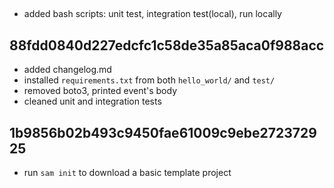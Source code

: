 ## 
- added bash scripts: unit test, integration test(local), run locally

## 88fdd0840d227edcfc1c58de35a85aca0f988acc
- added changelog.md
- installed `requirements.txt` from both `hello_world/` and `test/`
- removed boto3, printed event's body
- cleaned unit and integration tests

## 1b9856b02b493c9450fae61009c9ebe272372925
- run `sam init` to download a basic template project